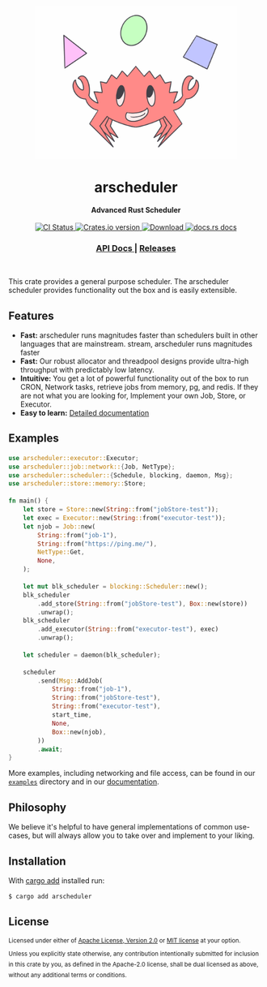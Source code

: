 <div style="display: flex; flex: 1; align-items: center; justify-content: center;">
<img src="./assets/logo.png" align="center" height="300px">
</div>
<h1 align="center">arscheduler</h1>
<div align="center">
 <strong>
   Advanced Rust Scheduler
 </strong>
</div>

<br />

<div align="center">
   <!-- CI status -->
  <a href="https://github.com/hyperfuse/arscheduler/actions">
    <img src="https://github.com/hyperfuse-rs/arscheduler/workflows/CI/badge.svg"
      alt="CI Status" />
  </a>
  <!-- Crates version -->
  <a href="https://crates.io/crates/arscheduler">
    <img src="https://img.shields.io/crates/v/arscheduler.svg?style=flat-square"
    alt="Crates.io version" />
  </a>
  <!-- Downloads -->
  <a href="https://crates.io/crates/async-std">
    <img src="https://img.shields.io/crates/d/arscheduler.svg?style=flat-square"
      alt="Download" />
  </a>
  <!-- docs.rs docs -->
  <a href="https://docs.rs/arscheduler">
    <img src="https://img.shields.io/badge/docs-latest-blue.svg?style=flat-square"
      alt="docs.rs docs" />
  </a>
</div>

<div align="center">
  <h3>
    <a href="https://docs.rs/arscheduler">
      API Docs
    </a>
    <span> | </span>
    <a href="https://github.com/hyperfuse/arscheduler/releases">
      Releases
    </a>
  </h3>
</div>

<br/>

This crate provides a general purpose scheduler. The arscheduler scheduler
provides functionality out the box and is easily extensible.

## Features

- **Fast:** arscheduler runs magnitudes faster than schedulers built in other
  languages that are mainstream. stream, arscheduler runs magnitudes faster
- **Fast:** Our robust allocator and threadpool designs provide ultra-high
  throughput with predictably low latency.
- **Intuitive:** You get a lot of powerful functionality out of the box to run
  CRON, Network tasks, retrieve jobs from memory, pg, and redis. If they are not
  what you are looking for, Implement your own Job, Store, or Executor.
- **Easy to learn:** [Detailed documentation][docs]

[docs]: https://docs.rs/arscheduler

## Examples

```rust
use arscheduler::executor::Executor;
use arscheduler::job::network::{Job, NetType};
use arscheduler::scheduler::{Schedule, blocking, daemon, Msg};
use arscheduler::store::memory::Store;

fn main() {
    let store = Store::new(String::from("jobStore-test"));
    let exec = Executor::new(String::from("executor-test"));
    let njob = Job::new(
        String::from("job-1"),
        String::from("https://ping.me/"),
        NetType::Get,
        None,
    );

    let mut blk_scheduler = blocking::Scheduler::new();
    blk_scheduler
        .add_store(String::from("jobStore-test"), Box::new(store))
        .unwrap();
    blk_scheduler
        .add_executor(String::from("executor-test"), exec)
        .unwrap();

    let scheduler = daemon(blk_scheduler);

    scheduler
        .send(Msg::AddJob(
            String::from("job-1"),
            String::from("jobStore-test"),
            String::from("executor-test"),
            start_time,
            None,
            Box::new(njob),
        ))
        .await;
}
```

More examples, including networking and file access, can be found in our
[`examples`] directory and in our [documentation].

[`examples`]: https://github.com/hyperfuse/arscheduler/tree/master/examples
[documentation]: https://docs.rs/arscheduler#examples

## Philosophy

We believe it's helpful to have general implementations of common use-cases, but
will always allow you to take over and implement to your liking.

## Installation

With [cargo add][cargo-add] installed run:

```sh
$ cargo add arscheduler
```

[cargo-add]: https://github.com/killercup/cargo-edit

## License

<sup>
Licensed under either of <a href="LICENSE-APACHE">Apache License, Version
2.0</a> or <a href="LICENSE-MIT">MIT license</a> at your option.
</sup>

<br/>

<sub>
Unless you explicitly state otherwise, any contribution intentionally submitted
for inclusion in this crate by you, as defined in the Apache-2.0 license, shall
be dual licensed as above, without any additional terms or conditions.
</sub>
